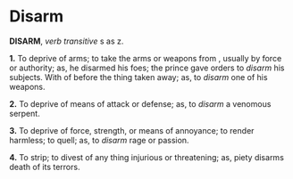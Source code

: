 # Disarm

**DISARM**, _verb transitive_ s as z.

**1.** To deprive of arms; to take the arms or weapons from , usually by force or authority; as, he disarmed his foes; the prince gave orders to _disarm_ his subjects. With of before the thing taken away; as, to _disarm_ one of his weapons.

**2.** To deprive of means of attack or defense; as, to _disarm_ a venomous serpent.

**3.** To deprive of force, strength, or means of annoyance; to render harmless; to quell; as, to _disarm_ rage or passion.

**4.** To strip; to divest of any thing injurious or threatening; as, piety disarms death of its terrors.